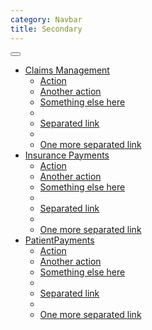 ```yaml
---
category: Navbar
title: Secondary
---
```

<div class="docs-example">
  <nav class="navbar navbar-default" role="navigation">
    <a class="navbar-brand" href="#">
      <div class="navbar-logo-availity"></div>
    </a>
  </nav>
  <nav class="navbar navbar-default navbar-toggleable-sm navbar-secondary" role="navigation">
    <button class="navbar-toggler navbar-toggler-right" type="button" data-toggle="collapse" data-target="#availity-example-navbar-collapse-2" aria-label="navbar toggler">
      <span class="navbar-toggler-icon"></span>
    </button>
    <div class="collapse navbar-collapse" id="availity-example-navbar-collapse-2">
      <ul class="nav navbar-nav mr-auto">
        <li class="nav-item dropdown">
          <a href="#" class="nav-link dropdown-toggle" data-toggle="dropdown">Claims Management</a>
          <ul class="dropdown-menu" role="menu">
            <li><a class="dropdown-item" href="#">Action</a></li>
            <li><a class="dropdown-item" href="#">Another action</a></li>
            <li><a class="dropdown-item" href="#">Something else here</a></li>
            <li class="dropdown-divider"></li>
            <li><a class="dropdown-item" href="#">Separated link</a></li>
            <li class="dropdown-divider"></li>
            <li><a class="dropdown-item" href="#">One more separated link</a></li>
          </ul>
        </li>
        <li class="nav-item dropdown">
          <a href="#" class="nav-link dropdown-toggle" data-toggle="dropdown">Insurance Payments</a>
          <ul class="dropdown-menu" role="menu">
            <li><a class="dropdown-item" href="#">Action</a></li>
            <li><a class="dropdown-item" href="#">Another action</a></li>
            <li><a class="dropdown-item" href="#">Something else here</a></li>
            <li class="dropdown-divider"></li>
            <li><a class="dropdown-item" href="#">Separated link</a></li>
            <li class="dropdown-divider"></li>
            <li><a class="dropdown-item" href="#">One more separated link</a></li>
          </ul>
        </li>
        <li class="nav-item dropdown">
          <a href="#" class="nav-link dropdown-toggle" data-toggle="dropdown">PatientPayments</a>
          <ul class="dropdown-menu" role="menu">
            <li><a class="dropdown-item" href="#">Action</a></li>
            <li><a class="dropdown-item" href="#">Another action</a></li>
            <li><a class="dropdown-item" href="#">Something else here</a></li>
            <li class="dropdown-divider"></li>
            <li><a class="dropdown-item" href="#">Separated link</a></li>
            <li class="dropdown-divider"></li>
            <li><a class="dropdown-item" href="#">One more separated link</a></li>
          </ul>
        </li>
      </ul>
    </div>
  </nav>
</div>
